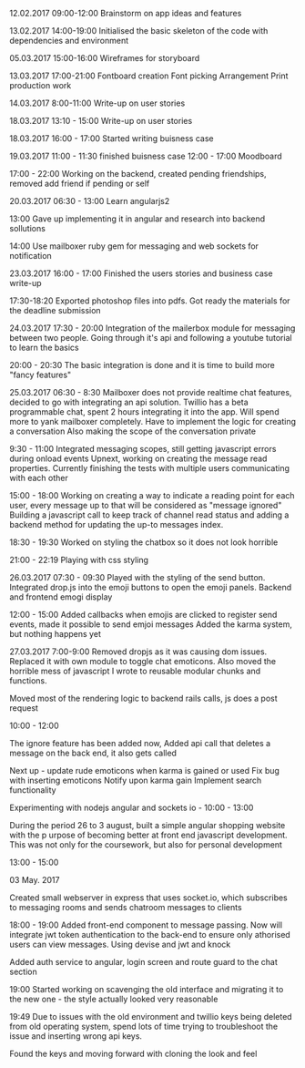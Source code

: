 12.02.2017 09:00-12:00
Brainstorm on app ideas and features

13.02.2017 14:00-19:00
Initialised the basic skeleton of the code with dependencies and environment

05.03.2017 15:00-16:00
Wireframes for storyboard

13.03.2017 17:00-21:00
Fontboard creation
Font picking
Arrangement
Print production work

14.03.2017 8:00-11:00
Write-up on user stories

18.03.2017 13:10 - 15:00
Write-up on user stories

18.03.2017
16:00 - 17:00
Started writing buisness case

19.03.2017  11:00 - 11:30
finished buisness case
12:00 - 17:00
Moodboard

17:00 - 22:00
Working on the backend, created pending friendships, removed add friend if pending or self

20.03.2017 06:30 - 13:00
Learn angularjs2

13:00
Gave up implementing it in angular and research into backend sollutions

14:00
Use mailboxer ruby gem for messaging and web sockets for notification

23.03.2017
16:00 - 17:00
Finished the users stories and business case write-up

17:30-18:20
Exported photoshop files into pdfs. Got ready the materials for the deadline submission

24.03.2017
17:30 - 20:00
Integration of the mailerbox module for messaging between two people.
Going through it's api and following a youtube tutorial to learn the basics

20:00 - 20:30
The basic integration is done and it is time to build more "fancy features"

25.03.2017
06:30 - 8:30
Mailboxer does not provide realtime chat features, decided to go with integrating an api solution.
Twillio has a beta programmable chat, spent 2 hours integrating it into the app.
Will spend more to yank mailboxer completely.
Have to implement the logic for creating a conversation
Also making the scope of the conversation private

9:30 - 11:00
Integrated messaging scopes, still getting javascript errors during onload events
Upnext, working on creating the message read properties. Currently finishing the tests with multiple users communicating with each other

15:00 - 18:00
Working on creating a way to indicate a reading point for each user, every message up to that will be considered as "message ignored"
Building a javascript call to keep track of channel read status and adding a backend method for updating the up-to messages index.

18:30 - 19:30
Worked on styling the chatbox so it does not look horrible

21:00 - 22:19
Playing with css styling

26.03.2017
07:30 - 09:30
Played with the styling of the send button.
Integrated drop.js into the emoji buttons to open the emoji panels.
Backend and frontend emogi display

12:00 - 15:00
Added callbacks when emojis are clicked to register send events, made it possible to send emjoi messages
Added the karma system, but nothing happens yet

27.03.2017
7:00-9:00
Removed dropjs as it was causing dom issues.
Replaced it with own module to toggle chat emoticons.
Also moved the horrible mess of javascript I wrote to reusable modular chunks and functions.

Moved most of the rendering logic to backend rails calls, js does a post request

10:00 - 12:00

The ignore feature has been added now,
Added api call that deletes a message on the back end, it also gets called

Next up - update rude emoticons when karma is gained or used
Fix bug with inserting emoticons
Notify upon karma gain
Implement search functionality

Experimenting with nodejs angular and sockets io - 10:00 - 13:00


 
 During the period 26 to 3 august, built a simple angular shopping website with the p  urpose of becoming better at front end javascript development. This was not only for   the coursework, but also for personal development
 
13:00 - 15:00

03 May. 2017

Created small webserver in express that uses socket.io, which subscribes to messaging rooms and sends chatroom messages to clients

18:00 - 19:00 
Added front-end component to message passing. Now will integrate jwt token authentication to the back-end to ensure only athorised users can view messages. Using devise and jwt and knock

Added auth service to angular, login screen and route guard to the chat section

19:00 
Started working on scavenging the old interface and migrating it to the new one - the style actually looked very reasonable

19:49
Due to issues with the old environment and twillio keys being deleted from old operating system, spend lots of time trying to troubleshoot the issue and inserting wrong api keys.

Found the keys and moving forward with cloning the look and feel
